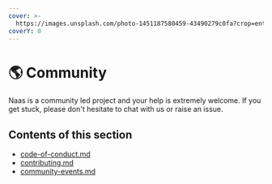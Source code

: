 ```yaml
---
cover: >-
  https://images.unsplash.com/photo-1451187580459-43490279c0fa?crop=entropy&cs=srgb&fm=jpg&ixid=MnwxOTcwMjR8MHwxfHNlYXJjaHwyfHxwbGFuZXR8ZW58MHx8fHwxNjQ1NTgwOTI1&ixlib=rb-1.2.1&q=85
coverY: 0
---
```


# 🌎 Community

Naas is a community led project and your help is extremely welcome. If you get stuck, please don't hesitate to chat with us or raise an issue.&#x20;

## Contents of this section

* [code-of-conduct.md](project-overview/code-of-conduct.md "mention")
* [contributing.md](contributing-to-naas/contributing.md "mention")
* [community-events.md](contributing-to-naas/community-events.md "mention")

[\
](project-overview/code-of-conduct.md)

&#x20;&#x20;
